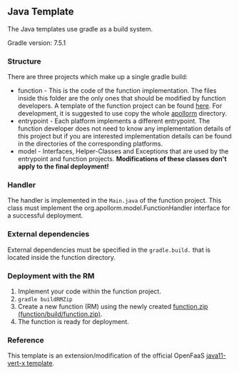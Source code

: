 ## Java Template

The Java templates use gradle as a build system.

Gradle version: 7.5.1

### Structure

There are three projects which make up a single gradle build:

- function - This is the code of the function implementation. The files inside this folder are the
  only ones that should be modified by function developers. A template of the function project can 
  be found [here](./apollorm/function). For development, it is suggested to use copy the whole 
  [apollorm](./apollorm) directory.
- entrypoint - Each platform implements a different entrypoint. The function developer does not 
  need to know any implementation details of this project but if you are interested implementation 
  details can be found in the directories of the corresponding platforms.
- model - Interfaces, Helper-Classes and Exceptions that are used by the entrypoint and function
  projects. **Modifications of these classes don't apply to the final deployment!**

### Handler

The handler is implemented in the `Main.java` of the function project. This class must implement
the org.apollorm.model.FunctionHandler interface for a successful deployment.

### External dependencies

External dependencies must be specified in the `gradle.build.` that is located inside the function
directory.

### Deployment with the RM

1. Implement your code within the function project.
2. `gradle buildRMZip`
3. Create a new function (RM) using the newly created 
   [function.zip (function/build/function.zip)](./apollorm/function/build/function.zip).
4. The function is ready for deployment.

### Reference

This template is an extension/modification of the official OpenFaaS
[java11-vert-x template](https://github.com/openfaas/templates/tree/master/template/java11-vert-x).
